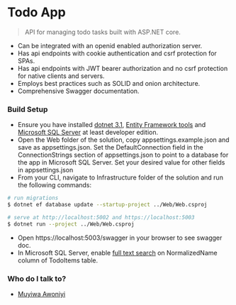 # Todo App

> API for managing todo tasks built with ASP.NET core. 
* Can be integrated with an openid enabled authorization server. 
* Has api endpoints with cookie authentication and csrf protection for SPAs.
* Has api endpoints with JWT bearer authorization and no csrf protection for native clients and servers.
* Employs best practices such as SOLID and onion architecture.
* Comprehensive Swagger documentation.


### Build Setup ###

* Ensure you have installed [dotnet 3.1](https://dotnet.microsoft.com/download/dotnet-core/3.1), [Entity Framework tools](https://docs.microsoft.com/en-us/ef/core/miscellaneous/cli/dotnet) and [Microsoft SQL Server](https://docs.microsoft.com/en-us/sql/database-engine/install-windows/install-sql-server) at least developer edition.
* Open the Web folder of the solution, copy appsettings.example.json and save as appsettings.json. Set the DefaultConnection field in the ConnectionStrings section of appsettings.json to point to a database for the app in Microsoft SQL Server. Set your desired value for other fields in appsettings.json
* From your CLI, navigate to Infrastructure folder of the solution and run the following commands:

```bash
# run migrations
$ dotnet ef database update --startup-project ../Web/Web.csproj

# serve at http://localhost:5002 and https://localhost:5003
$ dotnet run --project ../Web/Web.csproj
```
* Open https://localhost:5003/swagger in your browser to see swagger doc.
* In Microsoft SQL Server, enable [full text search](https://docs.microsoft.com/en-us/sql/relational-databases/search/get-started-with-full-text-search)
 on NormalizedName column of TodoItems table.


### Who do I talk to? ###

*  [Muyiwa Awoniyi](mailto:muyiwaawoniyi@yahoo.com)
